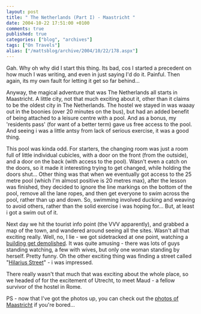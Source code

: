 ```yaml
---
layout: post
title: " The Netherlands (Part I) - Maastricht "
date: 2004-10-22 17:51:00 +0100
comments: true
published: true
categories: ["blog", "archives"]
tags: ["On Travels"]
alias: ["/mattsblog/archive/2004/10/22/178.aspx"]
---
```

<!-- more -->

<P>Gah. Why oh why did&nbsp;I start this thing. Its bad, cos&nbsp;I started&nbsp;a precedent on how much I was writing, and even in just saying I'd do it. Painful. Then again, its my own fault for letting it get so far behind...</P>
 <P>Anyway, the magical adventure that was The Netherlands all starts in Maastricht. A little city, not that much exciting about it, other than it claims to be the oldest city in The Netherlands. The hostel we stayed in was waaay out in the boonies (over 20 minutes on the bus), but had an added benefit of being attached to a leisure centre with a pool. And as a bonus,&nbsp;my 'residents pass' (for want of a better term) gave us free access to the pool. And seeing i was a little antsy from lack of serious exercise, it was a good thing.</P>
 <P>This pool was kinda odd. For starters, the changing room was just a room full of little individual cubicles, with a door on the front (from the outside), and a door on the back (with access to the pool). Wasn't even a catch on the doors, so it made it interesting trying to get changed, while holding the doors shut... Other thing was that when we eventually got access to the 25 metre pool (which I'm almost positive is 20 metres max), after the lesson was finished, they decided to ignore the line markings on the bottom of the pool, remove all the lane ropes, and then get everyone to swim across the pool, rather than up and down. So, swimming involved ducking and weaving to avoid others, rather than the solid exercise i was hoping for... But, at least i got a swim out of it.</P>
 <P>Next day we hit the tourist info point (the VVV apparently), and grabbed a map of the town, and wandered around seeing all the sites. Wasn't all that exciting really. Well, no, I lie - we got sidetracked at one point, watching a <A href="/images/thumbnails/%2f03+-+TheTrip%2f07+-+The+Netherlands+-+October+6+to+October+14%2f01+-+Maastricht%2fPA060022.JPG&amp;thumbnailtype=photoalbumpage">building get demolished</A>. It was quite amusing - there was lots of guys standing watching, a few with wives, but only one woman standing by herself. Pretty funny. Oh the other exciting thing was finding a street called "<A href="/images/thumbnails/%2f03+-+TheTrip%2f07+-+The+Netherlands+-+October+6+to+October+14%2f01+-+Maastricht%2fPA060017.JPG&amp;thumbnailtype=photoalbumpage">Hilarius Street</A>" - i was impressed.</P>
 <P>There really wasn't that much that was exciting about the whole place,&nbsp;so we headed of&nbsp;for the excitement of Utrecht, to meet Maud - a fellow survivor of the hostel in Rome.&nbsp;</P>
 <P>PS - now that I've got the photos up, you can check out the <A href="/images/album/%2f03+-+TheTrip%2f07+-+The+Netherlands+-+October+6+to+October+14%2f01+-+Maastricht&amp;initialview=filmstripwithalbum">photos of Maastricht</A> if you're bored...</P>
